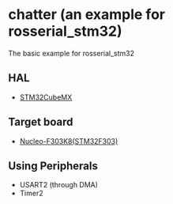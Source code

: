 # chatter (an example for rosserial_stm32)
The basic example for rosserial_stm32

## HAL
- [STM32CubeMX](http://www.st.com/ja/development-tools/stm32cubemx.html)

## Target board
- [Nucleo-F303K8(STM32F303)](http://www.st.com/ja/evaluation-tools/nucleo-f303k8.html)

## Using Peripherals
- USART2 (through DMA)
- Timer2
